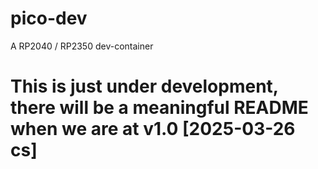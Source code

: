 # pico-dev
A RP2040 / RP2350 dev-container

# This is just under development, there will be a meaningful README when we are at v1.0 [2025-03-26 cs]
